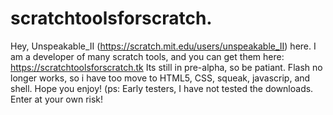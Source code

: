 # scratchtoolsforscratch.
Hey, Unspeakable_II (https://scratch.mit.edu/users/unspeakable_II) here. I am a developer of many scratch tools, and you can get them here: https://scratchtoolsforscratch.tk Its still in pre-alpha, so be patiant. Flash no longer works, so i have too move to HTML5, CSS, squeak, javascrip, and shell. Hope you enjoy! (ps: Early testers, I have not tested the downloads. Enter at your own risk!
